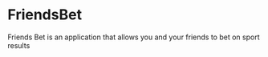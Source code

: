 # FriendsBet
Friends Bet is an application that allows you and your friends to bet on sport results

